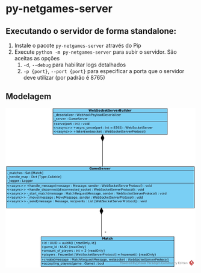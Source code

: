 # py-netgames-server

## Executando o servidor de forma standalone:
1. Instale o pacote `py-netgames-server` através do Pip
1. Execute `python -m py-netgames-server` para subir o servidor. São aceitas as opções
    1. `-d`, `--debug` para habilitar logs detalhados
    1. `-p {port}`, `--port {port}` para especificar a porta que o servidor deve utilizar (por padrão é 8765)

## Modelagem 

![screenshot](../imgs/server.jpg)